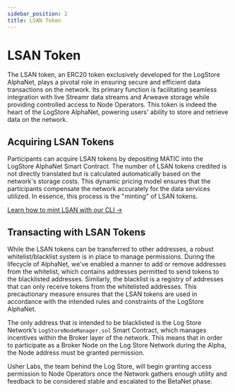 ```yaml
---
sidebar_position: 2
title: LSAN Token
---
```


# LSAN Token

The LSAN token, an ERC20 token exclusively developed for the LogStore AlphaNet, plays a pivotal role in ensuring secure and efficient data transactions on the network. Its primary function is facilitating seamless integration with live Streamr data streams and Arweave storage while providing controlled access to Node Operators. This token is indeed the heart of the LogStore AlphaNet, powering users' ability to store and retrieve data on the network.

## Acquiring LSAN Tokens

Participants can acquire LSAN tokens by depositing MATIC into the LogStore AlphaNet Smart Contract. The number of LSAN tokens credited is not directly translated but is calculated automatically based on the network's storage costs. This dynamic pricing model ensures that the participants compensate the network accurately for the data services utilized. In essence, this process is the "minting" of LSAN tokens.

[Learn how to mint LSAN with our CLI  →](../cli/getting-started)


## Transacting with LSAN Tokens

While the LSAN tokens can be transferred to other addresses, a robust whitelist/blacklist system is in place to manage permissions. During the lifecycle of AlphaNet, we’ve enabled a manner to add or remove addresses from the whitelist, which contains addresses permitted to send tokens to the blacklisted addresses. Similarly, the blacklist is a registry of addresses that can only receive tokens from the whitelisted addresses. This precautionary measure ensures that the LSAN tokens are used in accordance with the intended rules and constraints of the LogStore AlphaNet.

The only address that is intended to be blacklisted is the Log Store Network’s `LogStoreNodeManager.sol` Smart Contract, which manages incentives within the Broker layer of the network. This means that in order to participate as a Broker Node on the Log Store Network during the Alpha, the Node address must be granted permission.

Usher Labs, the team behind the Log Store, will begin granting access permission to Node Operators once the Network gathers enough utility and feedback to be considered stable and escalated to the BetaNet phase.
